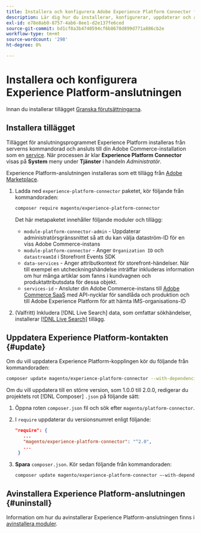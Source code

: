 ```yaml
---
title: Installera och konfigurera Adobe Experience Platform Connector från Adobe Commerce
description: Lär dig hur du installerar, konfigurerar, uppdaterar och avinstallerar Adobe Experience Platform Connector från Adobe Commerce.
exl-id: e78e8ab0-8757-4ab6-8ee1-d2e137fe6ced
source-git-commit: bd1cf8a3b4740594cf6b8678d899d771a886cb2e
workflow-type: tm+mt
source-wordcount: '298'
ht-degree: 0%

---
```


# Installera och konfigurera Experience Platform-anslutningen

Innan du installerar tillägget [Granska förutsättningarna](overview.md#prereqs).

## Installera tillägget

Tillägget för anslutningsprogrammet Experience Platform installeras från serverns kommandorad och ansluts till din Adobe Commerce-installation som en [service](../landing/saas.md). När processen är klar **Experience Platform Connector** visas på **System** meny under **Tjänster** i handeln _Administratör_.

Experience Platform-anslutningen installeras som ett tillägg från [Adobe Marketplace](https://marketplace.magento.com/magento-experience-platform-connector.html).

1. Ladda ned `experience-platform-connector` paketet, kör följande från kommandoraden:

   ```bash
   composer require magento/experience-platform-connector
   ```

   Det här metapaketet innehåller följande moduler och tillägg:

   * `module-platform-connector-admin` - Uppdaterar administratörsgränssnittet så att du kan välja dataström-ID för en viss Adobe Commerce-instans
   * `module-platform-connector` - Anger `Organization ID` och `datastreamId` i Storefront Events SDK
   * `data-services` - Anger attributkontext för storefront-händelser. När till exempel en utcheckningshändelse inträffar inkluderas information om hur många artiklar som fanns i kundvagnen och produktattributsdata för dessa objekt.
   * `services-id` - Ansluter din Adobe Commerce-instans till [Adobe Commerce SaaS](../landing/saas.md) med API-nycklar för sandlåda och produktion och till Adobe Experience Platform för att hämta IMS-organisations-ID

1. (Valfritt) Inkludera [!DNL Live Search] data, som omfattar sökhändelser, installerar [[!DNL Live Search]](../live-search/install.md) tillägg.

## Uppdatera Experience Platform-kontakten {#update}

Om du vill uppdatera Experience Platform-kopplingen kör du följande från kommandoraden:

```bash
composer update magento/experience-platform-connector --with-dependencies
```

Om du vill uppdatera till en större version, som 1.0.0 till 2.0.0, redigerar du projektets rot [!DNL Composer] `.json` på följande sätt:

1. Öppna roten `composer.json` fil och sök efter `magento/platform-connector`.

1. I `require` uppdaterar du versionsnumret enligt följande:

   ```json
   "require": {
      ...
      "magento/experience-platform-connector": "^2.0",
      ...
    }
   ```

1. **Spara** `composer.json`. Kör sedan följande från kommandoraden:

   ```bash
   composer update magento/experience-platform-connector –-with-dependencies
   ```

## Avinstallera Experience Platform-anslutningen {#uninstall}

Information om hur du avinstallerar Experience Platform-anslutningen finns i [avinstallera moduler](https://devdocs.magento.com/guides/v2.4/install-gde/install/cli/install-cli-uninstall-mods.html).
